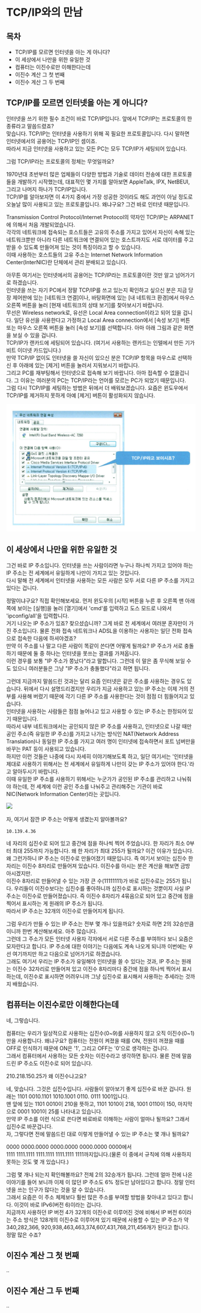 

# TCP/IP와의 만남



## 목차

- TCP/IP를 모르면 인터넷을 아는 게 아니다?
- 이 세상에서 나만을 위한 유일한 것
- 컴퓨터는 이진수로만 이해한다는데
- 이진수 계산 그 첫 번째
- 이진수 게산 그 두 번째



## TCP/IP를 모르면 인터넷을 아는 게 아니다?

인터넷을 쓰기 위한 필수 조건이 바로 TCP/IP입니다. 앞에서 TCP/IP는 프로토콜의 한 종류라고 말씀드렸죠?  
맞습니다. TCP/IP는 인터넷을 사용하기 위해 꼭 필요한 프로토콜입니다. 다시 말하면 인터넷에서의 공용어는 TCP/IP인 셈이죠.  
따라서 지금 인터넷을 사용하고 있는 모든 PC는 모두 TCP/IP가 세팅되어 있습니다.

그럼 TCP/IP라는 프로토콜의 정체는 무엇일까요?

1970년대 초반부터 많은 업체들이 다양한 방법과 기술로 데이터 전송에 대한 프로토콜들을 개발하기 시작했는데, 대표적인 몇 가지를 알아보면 AppleTalk, IPX, NetBEUI, 그리고 나머지 하나가 TCP/IP입니다.  
TCP/IP를 알아보자면 이 4가지 중에서 가장 성공한 것이라도 해도 과언이 아닐 정도로 오늘날 많이 사용되고 있는 프로토콜입니다. 왜냐구요? 그건 바로 인터넷 때문입니다.

Transmission Control Protocol/Internet Protocol의 약자인 TCP/IP는 ARPANET에 의해서 처음 개발되었습니다.  
각각의 네트워크에 접속되는 호스트들은 고유의 주소를 가지고 있어서 자신이 속해 있는 네트워크뿐만 아니라 다른 네트워크에 연결되어 있는 호스트까지도 서로 데이터를 주고받을 수 있도록 만들어져 있는 것이 특징이라고 할 수 있습니다.  
이때 사용하는 호스트들의 고유 주소는 Internet Network Information Center(InterNIC)란 단체에서 관리 분배되고 있습니다.

아무튼 여기서는 인터넷에서의 공용어는 TCP/IP라는 프로토콜이란 것만 알고 넘어가기로 하겠습니다.  
인터넷을 쓰는 자기 PC에서 정말 TCP/IP를 쓰고 있는지 확인하고 싶으신 분은 지금 당장 제어판에 있는 [네트워크 연결]이나, 바탕화면에 있는 [내 네트워크 환경]에서 마우스 오른쪽 버튼을 눌러 [현재 네트워크의 상태 보기]를 찾아보시기 바랍니다.  
무선은 Wireless network로, 유선은 Local Area connection이라고 되어 있을 겁니다. 일단 유선을 사용한다고 가정하고 Local Area connection에서 [속성 보기] 버튼 또는 마우스 오른쪽 버튼을 눌러 [속성 보기]를 선택합니다. 아마 아래 그림과 같은 화면을 보실 수 있을 겁니다.  
TCP/IP가 랜카드에 세팅되어 있습니다. (여기서 사용하는 랜카드는 인텔에서 만든 기가비트 이더넷 카드입니다.)  
만약 TCP/IP 없이도 인터넷을 쓸 자신이 있으신 분은 TCP/IP 항목을 마우스로 선택하신 후 아래에 있는 [제거] 버튼을 눌러서 지워보시기 바랍니다.  
그리고 PC를 재부팅해서 인터넷으로 접속해 보기 바랍니다. 아마 접속할 수 없을겁니다. 그 이유는 여러분의 PC는 TCP/IP라는 언어를 모르는 PC가 되었기 때문입니다.  
그럼 다시 TCP/IP를 세팅하는 방법은 뒤에서 더 배워보겠습니다. 요즘은 윈도우에서 TCP/IP를 제거하지 못하게 아예 [제거] 버튼이 활성화되지 않습니다.

![](./img/1-2/ex8.jpg)



## 이 세상에서 나만을 위한 유일한 것

그건 바로 IP 주소입니다. 인터넷을 쓰는 사람이라면 누구나 하나씩 가지고 있어야 하는 IP 주소는 전 세계에서 유일하게 나만이 가지고 있는 것입니다.  
다시 말해 전 세계에서 인터넷을 사용하는 모든 사람은 모두 서로 다른 IP 주소를 가지고 있다는 겁니다.

정말이냐구요? 직접 확인해보세요. 먼저 윈도우의 [시작] 버튼을 누른 후 오른쪽 맨 아래쪽에 보이는 [실행]을 눌러 [열기]에서 'cmd'를 입력하고 도스 모드로 나와서 'ipconfig/all'을 입력합니다.  
거기 나오는 IP 주소가 있죠? 찾으셨습니까? 그게 바로 전 세계에서 여러분 혼자만이 가진 주소입니다. 물론 전화 접속 네트워크나 ADSL을 이용하는 사용자는 일단 전화 접속으로 접속한 다음에 하셔야겠죠?  
만약 이 주소를 나 말고 다른 사람이 똑같이 쓴다면 어떻게 될까요? IP 주소가 서로 충돌하기 때문에 둘 중 하나는 인터넷을 못쓰는 결과를 가져옵니다.  
이런 경우를 보통 "IP 주소가 쫑났다"라고 말합니다. 그런데 이 말은 좀 무식해 보일 수도 있으니 여러분들은 그냥 "IP 주소가 충돌했다"라고 하면 됩니다.

그런데 지금까지 말씀드린 것과는 달리 요즘 인터넷은 같은 주소를 사용하는 경우도 있습니다. 뒤에서 다시 설명드리겠지만 우리가 지금 사용하고 있는 IP 주소는 이제 거의 전부를 사용해 버렸기 때문에 각기 다른 IP 주소를 사용한다는 것이 점점 더 힘들어지고 있습니다.  
인터넷을 사용하는 사람들은 점점 늘어나고 있고 사용할 수 있는 IP 주소는 한정되어 있기 때문입니다.  
따라서 내부 네트워크에서는 공인되지 않은 IP 주소를 사용하고, 인터넷으로 나갈 때만 공인 주소(즉 유일한 IP 주소)를 가지고 나가는 방식인 NAT(Network Address Translation)나 동일한 IP 주소를 가지고 여러 명이 인터넷에 접속하면서 포트 넘버만을 바꾸는 PAT 등이 사용되고 있습니다.  
하지만 이런 것들은 나중에 다시 자세히 이야기해보도록 하고, 일단 여기서는 '인터넷을 제대로 사용하기 위해서는 전 세계에서 유일하게 나만이 갖는 IP 주소가 있어야 한다.'라고 알아두시기 바랍니다.  
이때 유일한 IP 주소를 사용하기 위해서는 누군가가 공인된 IP 주소를 관리하고 나눠줘야 하는데, 전 세계에 이런 공인 주소를 나눠주고 관리해주는 기관이 바로 NIC(Network Information Center)라는 곳입니다.

![](./img/1-2/ex9.jpg)

자, 여기서 잠깐 IP 주소는 어떻게 생겼는지 알아볼까요?

```
10.139.4.36
```

네 자리의 십진수로 되어 있고 중간에 점을 하나씩 찍어 주었습니다. 한 자리가 최소 0부터 최대 255까지 가능합니다. 왜 한 자리가 최대 255가 될까요? 이건 이유가 있습니다.  
왜 그런가하니 IP 주소는 이진수로 만들어졌기 때문입니다. 즉 여기서 보이는 십진수 한 자리는 이진수 8자리로 만들어져 있습니다. 이진수를 아시는 분은 계산을 해보면 금방 아시겠지만.  
이진수 8자리로 만들어낼 수 있는 가장 큰 수(11111111)가 바로 십진수로는 255가 됩니다. 우리들이 이진수보다는 십진수를 좋아하니까 십진수로 표시하는 것뿐이지 사실 IP 주소는 이진수로 만들어졌습니다. 즉 이진수 8자리가 4묶음으로 되어 있고 중간에 점을 찍어서 표시하는 게 원래의 IP 주소가 됩니다.  
따라서 IP 주소는 32개의 이진수로 만들어지게 됩니다.

그럼 우리가 만들 수 있는 IP 주소는 전부 몇 개나 있을까요? 숫자로 하면 2의 32승만큼이니까 한번 계산해보세요. 아주 많습니다.  
그런데 그 주소가 모든 인터넷 사용자 각자에서 서로 다른 주소를 부여하다 보니 요즘은 모자란다고 합니다. IP 주소에 대한 이야기는 다음에도 계속 나오게 되니까 이번에는 우선 여기까지만 하고 다음으로 넘어가기로 하겠습니다.  
그래도 여기서 우리는 IP 주소가 유일해야 인터넷을 쓸 수 있다는 것과, IP 주소는 원래는 이진수 32자리로 만들어져 있고 이진수 8자리마다 중간에 점을 하나씩 찍어서 표시하는데, 이진수로 표시하면 어려우니까 그냥 십진수로 표시해서 사용하는 추세라는 것까지 배웠습니다.



## 컴퓨터는 이진수로만 이해한다는데

네, 그렇습니다.

컴퓨터는 우리가 일상적으로 사용하는 십진수(0~9)를 사용하지 않고 오직 이진수(0~1)만을 사용합니다. 왜냐구요? 컴퓨터는 전원이 켜졌을 때를 ON, 전원이 꺼졌을 때를 OFF로 인식하기 때문에 ON은 '1', 그리고 OFF는 '0'으로 생각하는 겁니다.  
그래서 컴퓨터에서 사용하는 모든 숫자는 이진수라고 생각하면 됩니다. 물론 전에 말씀드린 IP 주소도 이진수로 되어 있습니다.

210.218.150.25가 왜 이진수냐고요?

네, 맞습니다. 그것은 십진수입니다. 사람들이 알아보기 좋게 십진수로 바꾼 겁니다. 원래는 1101 0010.1101 1010.1001 0110. 0111 1001입니다.  
맨 앞에 있는 1101 0010이 210을 뜻하고, 1101 1010이 218, 1001 0110이 150, 마지막으로 0001 1001이 25를 나타내고 있습니다.  
만약 IP 주소를 이런 식으로 쓴다면 바로바로 이해하는 사람이 얼마나 될까요? 그래서 십진수로 바꾼겁니다.  
자, 그렇다면 전에 말씀드린 대로 이렇게 만들어낼 수 있는 IP 주소는 몇 개나 될까요?

0000 0000.0000 0000.0000 0000.0000 0000에서  
1111 1111.1111 1111.1111 1111.1111 1111까지입니다.(물론 이 중에서 규칙에 의해 사용하지 못하는 것도 몇 개 있습니다.)

그럼 몇 개나 되는지 확인해볼까요? 전체 2의 32승개가 됩니다. 그런데 얼마 전에 나온 이야기를 들어 보니까 이제 이 많던 IP 주소도 6% 정도만 남아있다고 합니다. 정말 인터넷을 쓰는 인구가 많다는 것을 알 수 있습니다.  
그래서 요즘은 이 주소 체제보다 훨씬 많은 주소를 부여할 방법을 찾아내고 있다고 합니다. 이것이 바로 IPv6(버전 6)이라는 겁니다.  
지금까지 사용하던 IP 버전 4가 32개의 이진수로 이루어진 것에 비해서 IP 버전 6이라는 주소 방식은 128개의 이진수로 이루어져 있기 때문에 사용할 수 있는 IP 주소가 약 340,282,366, 920,938,463,463,374,607,431,768,211,456개가 된다고 합니다. 정말 많은 수죠?



## 이진수 계산 그 첫 번째

..

## 이진수 계산 그 두 번째

..



